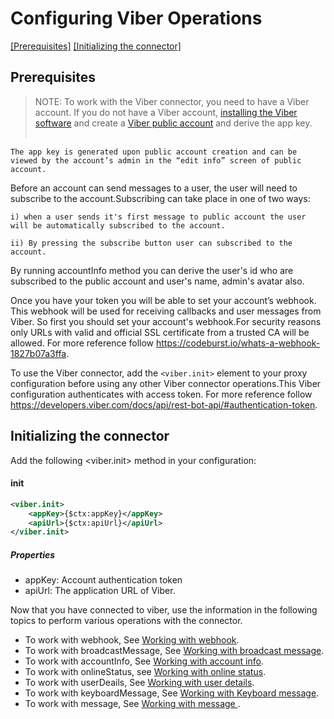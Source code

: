 # Configuring Viber Operations
[[Prerequisites]](#Prerequisites) [[Initializing the connector]](#initializing-the-connector)

## Prerequisites

> NOTE: To work with the Viber connector, you need to have a Viber account. If you do not have a Viber account, [installing the Viber software](https://www.viber.com/download/) and create a [Viber public  account](https://viber.github.io/docs/general/get-started/) and derive the app key.
 <br></br>
 
    The app key is generated upon public account creation and can be viewed by the account’s admin in the “edit info” screen of public account.
  
   Before an account can send messages to a user, the user will need to subscribe to the account.Subscribing can take place in one of two ways: 
  
    i) when a user sends it's first message to public account the user will be automatically subscribed to the account.
   
    ii) By pressing the subscribe button user can subscribed to the account.
  
 By running accountInfo method you can derive the user's id who are subscribed to the public account and user's name, admin's avatar also.
 
Once you have your token you will be able to set your account’s webhook. This webhook will be used for receiving callbacks and user messages from Viber.
So first you should set your account's webhook.For security reasons only URLs with valid and official SSL certificate from a trusted CA will be allowed. For more reference follow https://codeburst.io/whats-a-webhook-1827b07a3ffa.

To use the Viber connector, add the `<viber.init>` element to your proxy configuration before using any other Viber
 connector operations.This Viber configuration authenticates with  access token.
 For more reference follow https://developers.viber.com/docs/api/rest-bot-api/#authentication-token.
<br/>

## Initializing the connector
Add the following <viber.init> method in your configuration:

#### init
```xml
<viber.init>
    <appKey>{$ctx:appKey}</appKey>
    <apiUrl>{$ctx:apiUrl}</apiUrl>
</viber.init>
```

##### Properties

* appKey:  Account authentication token
* apiUrl: The application URL of Viber.

Now that you have connected to viber, use the information in the following topics to perform various operations with the connector.

* To work with webhook, See [Working with webhook](webhook.md).
* To work with broadcastMessage, See [Working with broadcast message](broadcastMessage.md).
* To work with accountInfo, See [Working with  account info](accountInfo.md).
* To work with onlineStatus, see [Working with online status](onlineStatus.md).
* To work with userDeails, See [Working with  user details](userDetails.md).
* To work with keyboardMessage, See [Working with Keyboard message](keyboardMessage.md).
* To work with message, See [Working with message ](message.md).